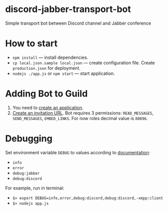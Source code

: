 # discord-jabber-transport-bot
Simple transport bot between Discord channel and Jabber conference

# How to start
 - `npm install` — install dependencies.
 - `cp local.json.sample local.json` — create configuration file. Create `production.json` for deployment.
 - `nodejs ./app.js` or `npm start` — start application.
 
# Adding Bot to Guild
 1. You need to [create an application](https://discordapp.com/developers/docs/topics/oauth2#registering-bots).
 2. [Create an invitation URL](https://discordapp.com/developers/docs/topics/oauth2#adding-bots-to-guilds).
 Bot requires 3 permissions: `READ_MESSAGES`, `SEND_MESSAGES`, `EMBED_LINKS`. For now roles decimal value is `80896`.
 
# Debugging
Set environment variable `DEBUG` to values according to [documentation](https://github.com/visionmedia/debug/blob/master/README.md): 
 - `info`
 - `error`
 - `debug:jabber`
 - `debug:discord`
 
For example, run in terminal: 
 - `$> export DEBUG=info,error,debug:discord,debug:discord,-xmpp:client`
 - `$> nodejs app.js`